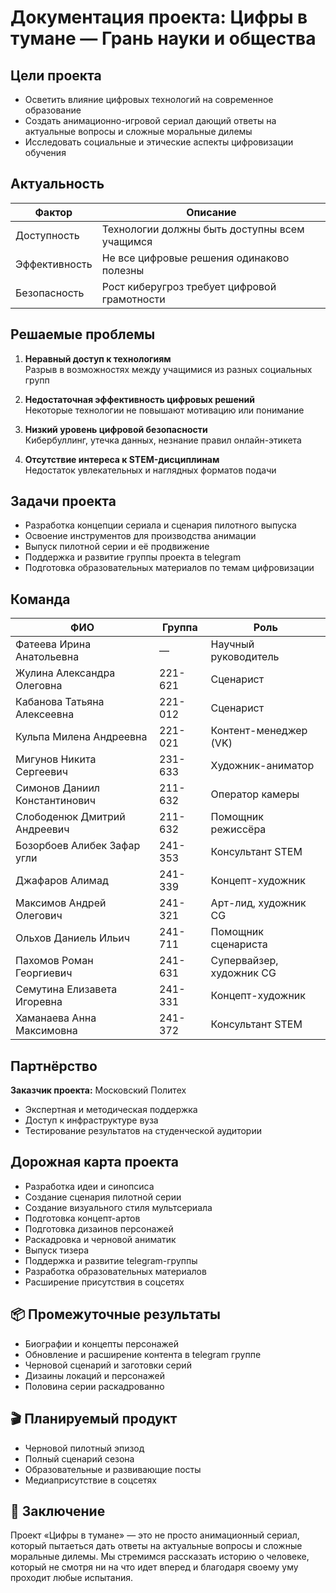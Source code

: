# Документация проекта: Цифры в тумане — Грань науки и общества

## Цели проекта
- Осветить влияние цифровых технологий на современное образование
- Создать анимационно-игровой сериал дающий ответы на актуальные вопросы и сложные моральные дилемы
- Исследовать социальные и этические аспекты цифровизации обучения

## Актуальность
| Фактор | Описание |
|--------|----------|
| Доступность | Технологии должны быть доступны всем учащимся |
| Эффективность | Не все цифровые решения одинаково полезны |
| Безопасность | Рост киберугроз требует цифровой грамотности |

## Решаемые проблемы
1. **Неравный доступ к технологиям**  
   Разрыв в возможностях между учащимися из разных социальных групп

2. **Недостаточная эффективность цифровых решений**  
   Некоторые технологии не повышают мотивацию или понимание

4. **Низкий уровень цифровой безопасности**  
   Кибербуллинг, утечка данных, незнание правил онлайн-этикета

5. **Отсутствие интереса к STEM-дисциплинам**  
   Недостаток увлекательных и наглядных форматов подачи

## Задачи проекта
- Разработка концепции сериала и сценария пилотного выпуска
- Освоение инструментов для производства анимации
- Выпуск пилотной серии и её продвижение
- Поддержка и развитие группы проекта в telegram
- Подготовка образовательных материалов по темам цифровизации

## Команда

| ФИО | Группа | Роль |
|-----|--------|------|
| Фатеева Ирина Анатольевна | — | Научный руководитель |
| Жулина Александра Олеговна | 221-621 | Сценарист |
| Кабанова Татьяна Алексеевна | 221-012 | Сценарист |
| Кульпа Милена Андреевна | 221-021 | Контент-менеджер (VK) |
| Мигунов Никита Сергеевич | 231-633 | Художник-аниматор |
| Симонов Даниил Константинович | 211-632 | Оператор камеры |
| Слободенюк Дмитрий Андреевич | 211-632 | Помощник режиссёра |
| Бозорбоев Алибек Зафар угли | 241-353 | Консультант STEM |
| Джафаров Алимад | 241-339 | Концепт-художник |
| Максимов Андрей Олегович | 241-321 | Арт-лид, художник CG |
| Ольхов Даниель Ильич | 241-711 | Помощник сценариста |
| Пахомов Роман Георгиевич | 241-631 | Супервайзер, художник CG |
| Семутина Елизавета Игоревна | 241-331 | Концепт-художник |
| Хаманаева Анна Максимовна | 241-372 | Консультант STEM |

## Партнёрство
**Заказчик проекта:** Московский Политех  
- Экспертная и методическая поддержка  
- Доступ к инфраструктуре вуза  
- Тестирование результатов на студенческой аудитории


## Дорожная карта проекта
- Разработка идеи и синопсиса
- Создание сценария пилотной серии
- Создание визуального стиля мультсериала
- Подготовка концепт-артов
- Подготовка дизаинов персонажей
- Раскадровка и черновой аниматик
- Выпуск тизера
- Поддержка и развитие telegram-группы
- Разработка образовательных материалов
- Расширение присутствия в соцсетях

## 📦 Промежуточные результаты
- Биографии и концепты персонажей
- Обновление и расширение контента в telegram группе
- Черновой сценарий и заготовки серий
- Дизаины локаций и персонажей
- Половина серии раскадрованно

## 🎬 Планируемый продукт
- Черновой пилотный эпизод
- Полный сценарий сезона
- Образовательные и развивающие посты
- Медиаприсутствие в соцсетях

## 🧩 Заключение
Проект «Цифры в тумане» — это не просто анимационный сериал, который пытаеться дать ответы на актуальные вопросы и сложные моральные дилемы. Мы стремимся рассказать историю о человеке, который не смотря ни на что идет вперед и благодаря своему уму проходит любые испытания.
